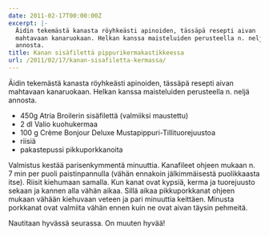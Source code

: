 ```yaml
---
date: 2011-02-17T00:00:00Z
excerpt: |-
  Äidin tekemästä kanasta röyhkeästi apinoiden, tässäpä resepti aivan
  mahtavaan kanaruokaan. Helkan kanssa maisteluiden perusteella n. neljä
  annosta.
title: Kanan sisäfilettä pippurikermakastikkeessa
url: /2011/02/17/kanan-sisafiletta-kermassa/
---
```


Äidin tekemästä kanasta röyhkeästi apinoiden, tässäpä resepti aivan mahtavaan kanaruokaan. Helkan kanssa maisteluiden perusteella n. neljä annosta.

<!--more-->

* 450g Atria Broilerin sisäfilettä (valmiiksi maustettu)
* 2 dl Valio kuohukermaa
* 100 g Crème Bonjour Deluxe Mustapippuri-Tillituorejuustoa
* riisiä
* pakastepussi pikkuporkkanoita

Valmistus kestää parisenkymmentä minuuttia. Kanafileet ohjeen mukaan n. 7 min per puoli paistinpannulla (vähän ennakoin jälkimmäisestä puolikkaasta itse). Riisit kiehumaan samalla. Kun kanat ovat kypsiä, kerma ja tuorejuusto sekaan ja kannen alla vähän aikaa. Sillä aikaa pikkuporkkanat ohjeen mukaan vähään kiehuvaan veteen ja pari minuuttia keittäen. Minusta porkkanat ovat valmiita vähän ennen kuin ne ovat aivan täysin pehmeitä.

Nautitaan hyvässä seurassa. On muuten hyvää!
